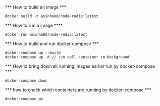 *** How to build an image ***
```
docker build -t asinha08/node-redis:latest .
```

*** How to run a image ****
```
docker run asinha08/node-redis:latest
```

*** How to build and run docker compose ***
```
docker-compose up --build
docker-compose up -d // run call container in background
```

*** How to bring down all running images earlier run by docker-compose ***
```
docker-compose down
```

*** how to check which containers are running by docker-compose ***

```
docker-compose ps
```
